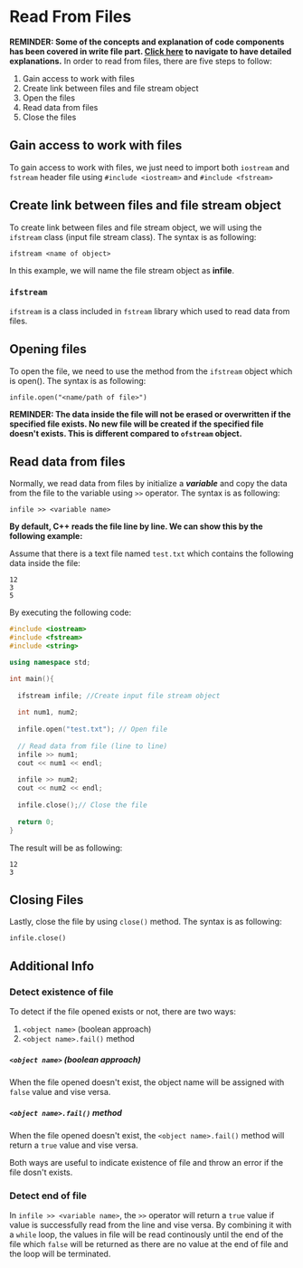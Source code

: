 # Read From Files
**REMINDER: Some of the concepts and explanation of code components has been covered in write file part. [Click here](https://github.com/dicksontan2618/cpp-notes/blob/main/File%20Processing/write_file.md) to navigate to have detailed explanations.**
In order to read from files, there are five steps to follow:
1. Gain access to work with files
2. Create link between files and file stream object
3. Open the files
4. Read data from files
5. Close the files

## Gain access to work with files
To gain access to work with files, we just need to import both `iostream` and `fstream` header file using `#include <iostream>` and `#include <fstream>`

## Create link between files and file stream object
To create link between files and file stream object, we will using the `ifstream` class (input file stream class). The syntax is as following:

`ifstream <name of object>`

In this example, we will name the file stream object as **infile**.

### `ifstream`
`ifstream` is a class included in `fstream` library which used to read data from files.

## Opening files
To open the file, we need to use the method from the `ifstream` object which is open(). The syntax is as following:

`infile.open("<name/path of file>")`

**REMINDER: The data inside the file will not be erased or overwritten if the specified file exists. No new file will be created if the specified file doesn't exists. This is different compared to `ofstream` object.**

## Read data from files
Normally, we read data from files by initialize a ***variable*** and copy the data from the file to the variable using `>>` operator. The syntax is as following:

`infile >> <variable name>`

**By default, C++ reads the file line by line. We can show this by the following example:**

Assume that there is a text file named `test.txt` which contains the following data inside the file:
```
12
3
5
```
By executing the following code:
```cpp
#include <iostream>
#include <fstream>
#include <string>

using namespace std;

int main(){
  
  ifstream infile; //Create input file stream object
  
  int num1, num2;
  
  infile.open("test.txt"); // Open file
 
  // Read data from file (line to line) 
  infile >> num1;
  cout << num1 << endl;
  
  infile >> num2;
  cout << num2 << endl;
  
  infile.close();// Close the file
  
  return 0;
}
```
The result will be as following:
```
12
3
```

## Closing Files
Lastly, close the file by using `close()` method. The syntax is as following:

`infile.close()`

## Additional Info
### Detect existence of file
To detect if the file opened exists or not, there are two ways:
1. `<object name>` (boolean approach)
2. `<object name>.fail()` method

##### `<object name>` (boolean approach)
When the file opened doesn't exist, the object name will be assigned with `false` value and vise versa.

##### `<object name>.fail()` method
When the file opened doesn't exist, the `<object name>.fail()` method will return a `true` value and vise versa.


Both ways are useful to indicate existence of file and throw an error if the file dosn't exists.

### Detect end of file
In `infile >> <variable name>`, the `>>` operator will return a `true` value if value is successfully read from the line and vise versa. By combining it with a `while` loop, the values in file will be read continously until the end of the file which `false` will be returned as there are no value at the end of file and the loop will be terminated.

